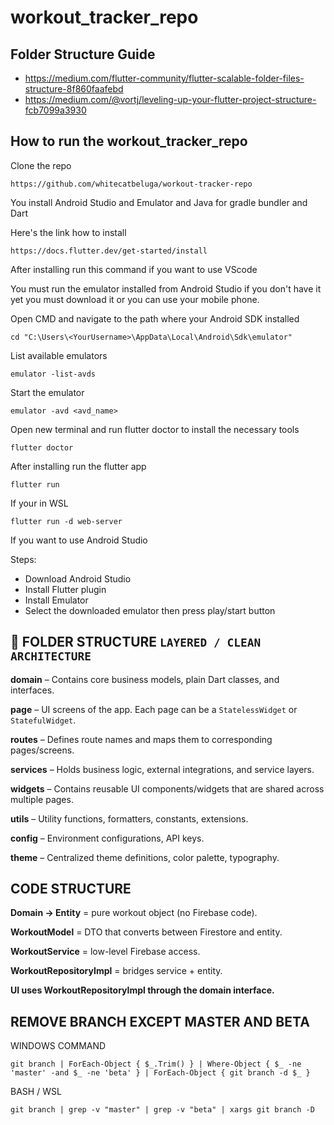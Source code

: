 # workout_tracker_repo

## Folder Structure Guide

- https://medium.com/flutter-community/flutter-scalable-folder-files-structure-8f860faafebd
- https://medium.com/@vortj/leveling-up-your-flutter-project-structure-fcb7099a3930

## How to run the workout_tracker_repo

Clone the repo

```
https://github.com/whitecatbeluga/workout-tracker-repo
```

You install Android Studio and Emulator and Java for gradle bundler and Dart

Here's the link how to install

```
https://docs.flutter.dev/get-started/install
```

After installing run this command if you want to use VScode

You must run the emulator installed from Android Studio if you don't have it yet you must download
it
or you can use your mobile phone.

Open CMD and navigate to the path where your Android SDK installed

```
cd "C:\Users\<YourUsername>\AppData\Local\Android\Sdk\emulator"
```

List available emulators

```
emulator -list-avds
```

Start the emulator

```
emulator -avd <avd_name>
```

Open new terminal and run flutter doctor to install the necessary tools

```
flutter doctor
```

After installing run the flutter app

```
flutter run
```

If your in WSL

```
flutter run -d web-server
```

If you want to use Android Studio

Steps:

- Download Android Studio
- Install Flutter plugin
- Install Emulator
- Select the downloaded emulator then press play/start button

## 📁 FOLDER STRUCTURE `LAYERED / CLEAN ARCHITECTURE`

**domain** – Contains core business models, plain Dart classes, and interfaces.

**page** – UI screens of the app. Each page can be a `StatelessWidget` or `StatefulWidget`.

**routes** – Defines route names and maps them to corresponding pages/screens.

**services** – Holds business logic, external integrations, and service layers.

**widgets** – Contains reusable UI components/widgets that are shared across multiple pages.

**utils** – Utility functions, formatters, constants, extensions.

**config** – Environment configurations, API keys.

**theme** – Centralized theme definitions, color palette, typography.

## CODE STRUCTURE

**Domain -> Entity** = pure workout object (no Firebase code).

**WorkoutModel** = DTO that converts between Firestore and entity.

**WorkoutService** = low-level Firebase access.

**WorkoutRepositoryImpl** = bridges service + entity.

**UI uses WorkoutRepositoryImpl through the domain interface.**

## REMOVE BRANCH EXCEPT MASTER AND BETA

WINDOWS COMMAND

```
git branch | ForEach-Object { $_.Trim() } | Where-Object { $_ -ne 'master' -and $_ -ne 'beta' } | ForEach-Object { git branch -d $_ }
```

BASH / WSL

```
git branch | grep -v "master" | grep -v "beta" | xargs git branch -D
```
